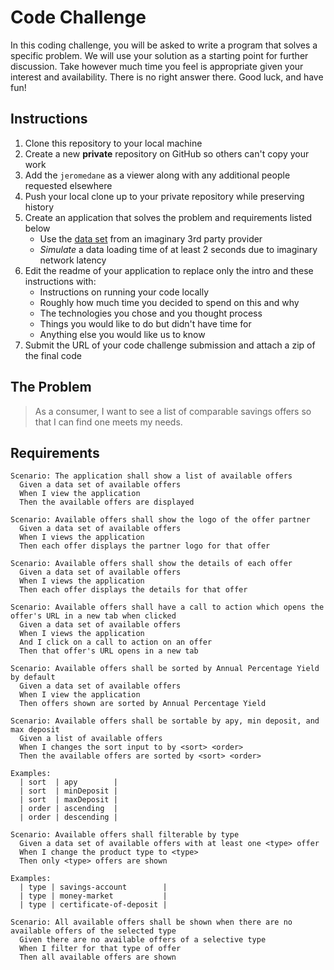 # Code Challenge

In this coding challenge, you will be asked to write a program that solves a specific problem. We will use your solution as a starting point for further discussion. Take however much time you feel is appropriate given your interest and availability. There is no right answer there. Good luck, and have fun!

## Instructions

1. Clone this repository to your local machine
2. Create a new **private** repository on GitHub so others can't copy your work
4. Add the `jeromedane` as a viewer along with any additional people requested elsewhere
4. Push your local clone up to your private repository while preserving history
5. Create an application that solves the problem and requirements listed below 
   * Use the [data set](./data.json) from an imaginary 3rd party provider
   * *Simulate* a data loading time of at least 2 seconds due to imaginary network latency
6. Edit the readme of your application to replace only the intro and these instructions with:
   * Instructions on running your code locally
   * Roughly how much time you decided to spend on this and why 
   * The technologies you chose and you thought process
   * Things you would like to do but didn't have time for                
   * Anything else you would like us to know
7. Submit the URL of your code challenge submission and attach a zip of the final code

## The Problem

> As a consumer, I want to see a list of comparable savings offers so that I can find one meets my needs.

## Requirements 

```
Scenario: The application shall show a list of available offers
  Given a data set of available offers
  When I view the application
  Then the available offers are displayed
```

```
Scenario: Available offers shall show the logo of the offer partner 
  Given a data set of available offers
  When I views the application
  Then each offer displays the partner logo for that offer
```

```
Scenario: Available offers shall show the details of each offer
  Given a data set of available offers
  When I views the application
  Then each offer displays the details for that offer
```

```
Scenario: Available offers shall have a call to action which opens the offer's URL in a new tab when clicked
  Given a data set of available offers
  When I views the application
  And I click on a call to action on an offer
  Then that offer's URL opens in a new tab
```

```
Scenario: Available offers shall be sorted by Annual Percentage Yield by default
  Given a data set of available offers
  When I view the application
  Then offers shown are sorted by Annual Percentage Yield
```

```
Scenario: Available offers shall be sortable by apy, min deposit, and max deposit
  Given a list of available offers
  When I changes the sort input to by <sort> <order>
  Then the available offers are sorted by <sort> <order>

Examples:
  | sort  | apy        |
  | sort  | minDeposit |
  | sort  | maxDeposit |
  | order | ascending  |
  | order | descending | 
```

```
Scenario: Available offers shall filterable by type
  Given a data set of available offers with at least one <type> offer
  When I change the product type to <type>
  Then only <type> offers are shown

Examples:
  | type | savings-account        |
  | type | money-market           |
  | type | certificate-of-deposit |
```

```
Scenario: All available offers shall be shown when there are no available offers of the selected type
  Given there are no available offers of a selective type
  When I filter for that type of offer
  Then all available offers are shown
```
